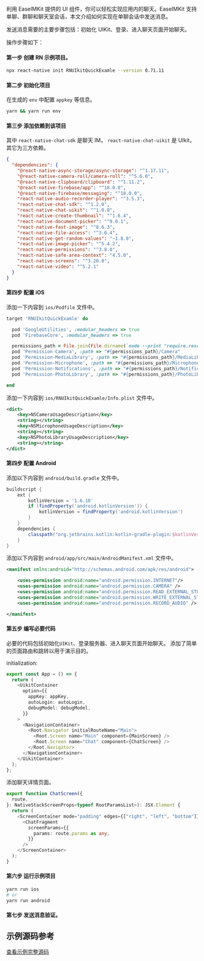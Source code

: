 利用 EaseIMKit 提供的 UI 组件，你可以轻松实现应用内的聊天。EaseIMKit 支持单聊、群聊和聊天室会话，本文介绍如何实现在单聊会话中发送消息。

发送消息需要的主要步骤包括：初始化 UIKit、登录、进入聊天页面开始聊天。

操作步骤如下：

#### 第一步 创建 RN 示例项目。

```sh
npx react-native init RNUIkitQuickExamle --version 0.71.11
```

#### 第二步 初始化项目

在生成的 `env` 中配置 `appkey` 等信息。

```sh
yarn && yarn run env
```

#### 第三步 添加依赖到该项目

其中 `react-native-chat-sdk` 是聊天 IM， `react-native-chat-uikit` 是 UIkit，其它为三方依赖。

```json
{
  "dependencies": {
    "@react-native-async-storage/async-storage": "^1.17.11",
    "@react-native-camera-roll/camera-roll": "^5.6.0",
    "@react-native-clipboard/clipboard": "^1.11.2",
    "@react-native-firebase/app": "^18.0.0",
    "@react-native-firebase/messaging": "^18.0.0",
    "react-native-audio-recorder-player": "^3.5.3",
    "react-native-chat-sdk": "^1.2.0",
    "react-native-chat-uikit": "^1.0.0",
    "react-native-create-thumbnail": "^1.6.4",
    "react-native-document-picker": "^9.0.1",
    "react-native-fast-image": "^8.6.3",
    "react-native-file-access": "^3.0.4",
    "react-native-get-random-values": "~1.8.0",
    "react-native-image-picker": "^5.4.2",
    "react-native-permissions": "^3.8.0",
    "react-native-safe-area-context": "4.5.0",
    "react-native-screens": "^3.20.0",
    "react-native-video": "^5.2.1"
  }
}
```

#### 第四步 配置 iOS

添加一下内容到 `ios/Podfile` 文件中。

```ruby
target 'RNUIkitQuickExamle' do

  pod 'GoogleUtilities', :modular_headers => true
  pod 'FirebaseCore', :modular_headers => true

  permissions_path = File.join(File.dirname(`node --print "require.resolve('react-native-permissions/package.json')"`), "ios")
  pod 'Permission-Camera', :path => "#{permissions_path}/Camera"
  pod 'Permission-MediaLibrary', :path => "#{permissions_path}/MediaLibrary"
  pod 'Permission-Microphone', :path => "#{permissions_path}/Microphone"
  pod 'Permission-Notifications', :path => "#{permissions_path}/Notifications"
  pod 'Permission-PhotoLibrary', :path => "#{permissions_path}/PhotoLibrary"

end

```

添加一下内容到 `ios/RNUIkitQuickExamle/Info.plist` 文件中。

```xml
<dict>
	<key>NSCameraUsageDescription</key>
	<string></string>
	<key>NSMicrophoneUsageDescription</key>
	<string></string>
	<key>NSPhotoLibraryUsageDescription</key>
	<string></string>
</dict>
```

#### 第四步 配置 Android

添加以下内容到 `android/build.gradle` 文件中。

```groovy
buildscript {
    ext {
        kotlinVersion = '1.6.10'
        if (findProperty('android.kotlinVersion')) {
            kotlinVersion = findProperty('android.kotlinVersion')
        }
    }
    dependencies {
        classpath("org.jetbrains.kotlin:kotlin-gradle-plugin:$kotlinVersion")
    }
}
```

添加以下内容到 `android/app/src/main/AndroidManifest.xml` 文件中。

```xml
<manifest xmlns:android="http://schemas.android.com/apk/res/android">

    <uses-permission android:name="android.permission.INTERNET"/>
    <uses-permission android:name="android.permission.CAMERA" />
    <uses-permission android:name="android.permission.READ_EXTERNAL_STORAGE" />
    <uses-permission android:name="android.permission.WRITE_EXTERNAL_STORAGE" />
    <uses-permission android:name="android.permission.RECORD_AUDIO" />

</manifest>
```

#### 第五步 编写必要代码

必要的代码包括初始化`UIKit`、登录服务器、进入聊天页面开始聊天。 添加了简单的页面路由和跳转以用于演示目的。

initialization:

```typescript
export const App = () => {
  return (
    <UikitContainer
      option={{
        appKey: appKey,
        autoLogin: autoLogin,
        debugModel: debugModel,
      }}
    >
      <NavigationContainer>
        <Root.Navigator initialRouteName="Main">
          <Root.Screen name="Main" component={MainScreen} />
          <Root.Screen name="Chat" component={ChatScreen} />
        </Root.Navigator>
      </NavigationContainer>
    </UikitContainer>
  );
};
```

添加聊天详情页面。

```typescript
export function ChatScreen({
  route,
}: NativeStackScreenProps<typeof RootParamsList>): JSX.Element {
  return (
    <ScreenContainer mode="padding" edges={["right", "left", "bottom"]}>
      <ChatFragment
        screenParams={{
          params: route.params as any,
        }}
      />
    </ScreenContainer>
  );
}
```

#### 第六步 运行示例项目

```sh
yarn run ios
# or
yarn run android
```

#### 第七步 发送消息验证。

## 示例源码参考

[查看示例完整源码](https://github.com/easemob/react-native-chat-library/tree/dev/examples/uikit-quick-start)
